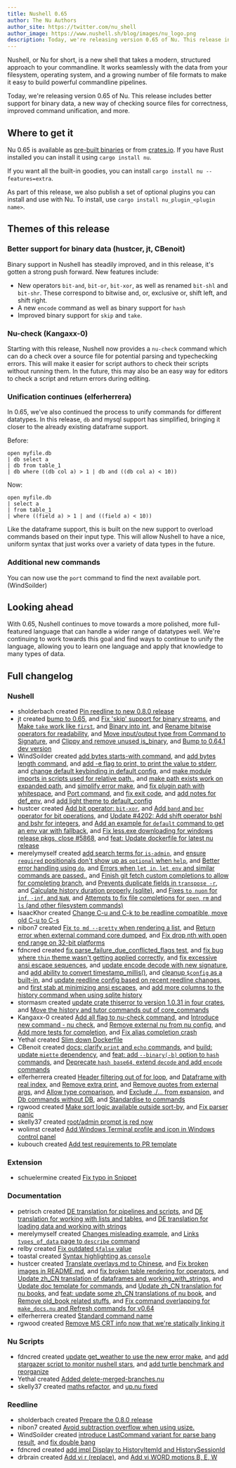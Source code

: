 ```yaml
---
title: Nushell 0.65
author: The Nu Authors
author_site: https://twitter.com/nu_shell
author_image: https://www.nushell.sh/blog/images/nu_logo.png
description: Today, we're releasing version 0.65 of Nu. This release includes better support for binary data, a new way of checking source files for correctness, improved command unification, and more.
---
```


Nushell, or Nu for short, is a new shell that takes a modern, structured approach to your commandline. It works seamlessly with the data from your filesystem, operating system, and a growing number of file formats to make it easy to build powerful commandline pipelines.

Today, we're releasing version 0.65 of Nu. This release includes better support for binary data, a new way of checking source files for correctness, improved command unification, and more.

<!-- more -->

## Where to get it

Nu 0.65 is available as [pre-built binaries](https://github.com/nushell/nushell/releases/tag/0.65.0) or from [crates.io](https://crates.io/crates/nu). If you have Rust installed you can install it using `cargo install nu`.

If you want all the built-in goodies, you can install `cargo install nu --features=extra`.

As part of this release, we also publish a set of optional plugins you can install and use with Nu. To install, use `cargo install nu_plugin_<plugin name>`.

## Themes of this release

### Better support for binary data (hustcer, jt, CBenoit)

Binary support in Nushell has steadily improved, and in this release, it's gotten a strong push forward. New features include:

- New operators `bit-and`, `bit-or`, `bit-xor`, as well as renamed `bit-shl` and `bit-shr`. These correspond to bitwise and, or, exclusive or, shift left, and shift right.
- A new `encode` command as well as binary support for `hash`
- Improved binary support for `skip` and `take`.

### Nu-check (Kangaxx-0)

Starting with this release, Nushell now provides a `nu-check` command which can do a check over a source file for potential parsing and typechecking errors. This will make it easier for script authors to check their scripts without running them. In the future, this may also be an easy way for editors to check a script and return errors during editing.

### Unification continues (elferherrera)

In 0.65, we've also continued the process to unify commands for different datatypes. In this release, `db` and mysql support has simplified, bringing it closer to the already existing dataframe support.

Before:

```nu
open myfile.db
| db select a
| db from table_1
| db where ((db col a) > 1 | db and ((db col a) < 10))
```

Now:

```nu
open myfile.db
| select a
| from table_1
| where ((field a) > 1 | and ((field a) < 10))
```

Like the dataframe support, this is built on the new support to overload commands based on their input type. This will allow Nushell to have a nice, uniform syntax that just works over a variety of data types in the future.

### Additional new commands

You can now use the `port` command to find the next available port. (WindSoilder)

## Looking ahead

With 0.65, Nushell continues to move towards a more polished, more full-featured language that can handle a wider range of datatypes well. We're continuing to work towards this goal and find ways to continue to unify the language, allowing you to learn one language and apply that knowledge to many types of data.

## Full changelog

### Nushell

- sholderbach created [Pin reedline to new 0.8.0 release](https://github.com/nushell/nushell/pull/5954)
- jt created [bump to 0.65](https://github.com/nushell/nushell/pull/5952), and [Fix 'skip' support for binary streams](https://github.com/nushell/nushell/pull/5943), and [Make `take` work like `first`](https://github.com/nushell/nushell/pull/5942), and [Binary into int](https://github.com/nushell/nushell/pull/5941), and [Rename bitwise operators for readability](https://github.com/nushell/nushell/pull/5937), and [Move input/output type from Command to Signature](https://github.com/nushell/nushell/pull/5880), and [Clippy and remove unused is_binary](https://github.com/nushell/nushell/pull/5879), and [Bump to 0.64.1 dev version](https://github.com/nushell/nushell/pull/5865)
- WindSoilder created [add bytes starts-with command](https://github.com/nushell/nushell/pull/5950), and [add bytes length command](https://github.com/nushell/nushell/pull/5945), and [add -e flag to print, to print the value to stderr](https://github.com/nushell/nushell/pull/5935), and [change default keybinding in default config](https://github.com/nushell/nushell/pull/5925), and [make module imports in scripts used for relative path.](https://github.com/nushell/nushell/pull/5913), and [make path exists work on expanded path](https://github.com/nushell/nushell/pull/5886), and [simplify error make](https://github.com/nushell/nushell/pull/5883), and [fix plugin path with whitespace](https://github.com/nushell/nushell/pull/5871), and [Port command](https://github.com/nushell/nushell/pull/5849), and [fix exit code](https://github.com/nushell/nushell/pull/5835), and [add notes for def_env](https://github.com/nushell/nushell/pull/5807), and [add light theme to default_config](https://github.com/nushell/nushell/pull/5804)
- hustcer created [Add bit operator: `bit-xor`](https://github.com/nushell/nushell/pull/5940), and [Add `band` and `bor` operator for bit operations](https://github.com/nushell/nushell/pull/5936), and [Update #4202: Add shift operator bshl and bshr for integers](https://github.com/nushell/nushell/pull/5928), and [Add an example for `default` command to get an env var with fallback](https://github.com/nushell/nushell/pull/5874), and [Fix less.exe downloading for windows release pkgs, close #5868](https://github.com/nushell/nushell/pull/5873), and [feat: Update dockerfile for latest nu release](https://github.com/nushell/nushell/pull/5843)
- merelymyself created [add search terms for `is-admin`](https://github.com/nushell/nushell/pull/5939), and [ensure `required` positionals don't show up as `optional` when `help`](https://github.com/nushell/nushell/pull/5916), and [Better error handling using `do`](https://github.com/nushell/nushell/pull/5890), and [Errors when `let in`, `let env` and similar commands are passed.](https://github.com/nushell/nushell/pull/5866), and [Finish git fetch custom completions to allow for completing branch](https://github.com/nushell/nushell/pull/5859), and [Prevents duplicate fields in `transpose -r`](https://github.com/nushell/nushell/pull/5840), and [Calculate history duration properly (sqlite)](https://github.com/nushell/nushell/pull/5827), and [Fixes `to nuon` for `inf`, `-inf`, and `NaN`](https://github.com/nushell/nushell/pull/5818), and [Attempts to fix file completions for `open`, `rm` and `ls` (and other filesystem commands)](https://github.com/nushell/nushell/pull/5805)
- IsaacKhor created [Change C-u and C-k to be readline compatible, move old C-u to C-s](https://github.com/nushell/nushell/pull/5938)
- nibon7 created [Fix `to md --pretty` when rendering a list](https://github.com/nushell/nushell/pull/5932), and [Return error when external command core dumped](https://github.com/nushell/nushell/pull/5908), and [Fix drop nth with open end range on 32-bit platforms](https://github.com/nushell/nushell/pull/5808)
- fdncred created [fix parse_failure_due_conflicted_flags test](https://github.com/nushell/nushell/pull/5926), and [fix bug where `thin` theme wasn't getting applied correctly](https://github.com/nushell/nushell/pull/5905), and [fix excessive ansi escape sequences](https://github.com/nushell/nushell/pull/5901), and [update encode decode with new signature](https://github.com/nushell/nushell/pull/5881), and [add ability to convert timestamp_millis()](https://github.com/nushell/nushell/pull/5876), and [cleanup `$config` as a built-in](https://github.com/nushell/nushell/pull/5852), and [update reedline config based on recent reedline changes](https://github.com/nushell/nushell/pull/5845), and [first stab at minimizing ansi escapes](https://github.com/nushell/nushell/pull/5822), and [add more columns to the history command when using sqlite history](https://github.com/nushell/nushell/pull/5817)
- stormasm created [update crate thiserror to version 1.0.31 in four crates](https://github.com/nushell/nushell/pull/5919), and [Move the history and tutor commands out of core_commands](https://github.com/nushell/nushell/pull/5813)
- Kangaxx-0 created [Add all flag to nu-check command](https://github.com/nushell/nushell/pull/5911), and [Introduce new command - nu check](https://github.com/nushell/nushell/pull/5864), and [Remove external nu from nu config](https://github.com/nushell/nushell/pull/5847), and [Add more tests for completion](https://github.com/nushell/nushell/pull/5826), and [Fix alias completion crash](https://github.com/nushell/nushell/pull/5814)
- Yethal created [Slim down Dockerfile](https://github.com/nushell/nushell/pull/5910)
- CBenoit created [docs: clarify `print` and `echo` commands](https://github.com/nushell/nushell/pull/5909), and [build: update `miette` dependency](https://github.com/nushell/nushell/pull/5889), and [feat: add `--binary(-b)` option to `hash` commands](https://github.com/nushell/nushell/pull/5885), and [Deprecate `hash base64`, extend `decode` and add `encode` commands](https://github.com/nushell/nushell/pull/5863)
- elferherrera created [Header filtering out of for loop](https://github.com/nushell/nushell/pull/5896), and [Dataframe with real index](https://github.com/nushell/nushell/pull/5892), and [Remove extra print](https://github.com/nushell/nushell/pull/5891), and [Remove quotes from external args](https://github.com/nushell/nushell/pull/5846), and [Allow type comparison](https://github.com/nushell/nushell/pull/5844), and [Exclude ./... from expansion](https://github.com/nushell/nushell/pull/5839), and [Db commands without DB](https://github.com/nushell/nushell/pull/5838), and [Standardise to commands](https://github.com/nushell/nushell/pull/5800)
- rgwood created [Make sort logic available outside sort-by](https://github.com/nushell/nushell/pull/5893), and [Fix parser panic](https://github.com/nushell/nushell/pull/5820)
- skelly37 created [root/admin prompt is red now](https://github.com/nushell/nushell/pull/5836)
- wolimst created [Add Windows Terminal profile and icon in Windows control panel](https://github.com/nushell/nushell/pull/5812)
- kubouch created [Add test requirements to PR template](https://github.com/nushell/nushell/pull/5809)

### Extension

- schuelermine created [Fix typo in Snippet](https://github.com/nushell/vscode-nushell-lang/pull/55)

### Documentation

- petrisch created [DE translation for pipelines and scripts](https://github.com/nushell/nushell.github.io/pull/526), and [DE translation for working with lists and tables](https://github.com/nushell/nushell.github.io/pull/521), and [DE translation for loading data and working with strings](https://github.com/nushell/nushell.github.io/pull/512)
- merelymyself created [Changes misleading example](https://github.com/nushell/nushell.github.io/pull/525), and [Links `types_of_data` page to `describe` command](https://github.com/nushell/nushell.github.io/pull/522)
- relby created [Fix outdated `$false` value](https://github.com/nushell/nushell.github.io/pull/524)
- toastal created [Syntax highlighting as `console`](https://github.com/nushell/nushell.github.io/pull/523)
- hustcer created [Translate overlays.md to Chinese](https://github.com/nushell/nushell.github.io/pull/520), and [Fix broken images in README.md](https://github.com/nushell/nushell.github.io/pull/518), and [fix broken table rendering for operators](https://github.com/nushell/nushell.github.io/pull/517), and [Update zh_CN translation of dataframes and working_with_strings](https://github.com/nushell/nushell.github.io/pull/516), and [Update doc template for commands](https://github.com/nushell/nushell.github.io/pull/515), and [Update zh_CN translation for nu books](https://github.com/nushell/nushell.github.io/pull/514), and [feat: update some zh_CN translations of nu book](https://github.com/nushell/nushell.github.io/pull/513), and [Remove old_book related stuffs](https://github.com/nushell/nushell.github.io/pull/508), and [Fix command overlapping for `make_docs.nu` and Refresh commands for v0.64](https://github.com/nushell/nushell.github.io/pull/505)
- elferherrera created [Standard command name](https://github.com/nushell/nushell.github.io/pull/511)
- rgwood created [Remove MS CRT info now that we're statically linking it](https://github.com/nushell/nushell.github.io/pull/506)

### Nu Scripts

- fdncred created [update get_weather to use the new error make](https://github.com/nushell/nu_scripts/pull/261), and [add stargazer script to monitor nushell stars](https://github.com/nushell/nu_scripts/pull/260), and [add turtle benchmark and reorganize](https://github.com/nushell/nu_scripts/pull/259)
- Yethal created [Added delete-merged-branches.nu](https://github.com/nushell/nu_scripts/pull/255)
- skelly37 created [maths refactor](https://github.com/nushell/nu_scripts/pull/254), and [up.nu fixed](https://github.com/nushell/nu_scripts/pull/252)

### Reedline

- sholderbach created [Prepare the 0.8.0 release](https://github.com/nushell/reedline/pull/448)
- nibon7 created [Avoid subtraction overflow when using usize.](https://github.com/nushell/reedline/pull/446)
- WindSoilder created [introduce LastCommand variant for parse bang result](https://github.com/nushell/reedline/pull/445), and [fix double bang](https://github.com/nushell/reedline/pull/444)
- fdncred created [add impl Display to HistoryItemId and HistorySessionId](https://github.com/nushell/reedline/pull/443)
- drbrain created [Add vi r (replace)](https://github.com/nushell/reedline/pull/442), and [Add vi WORD motions B, E, W](https://github.com/nushell/reedline/pull/441)
